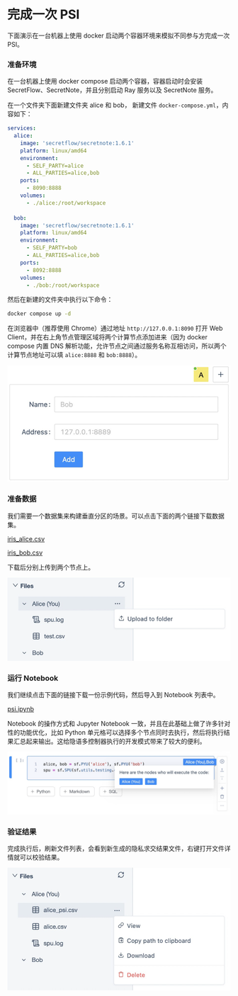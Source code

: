 # 完成一次 PSI

下面演示在一台机器上使用 docker 启动两个容器环境来模拟不同参与方完成一次 PSI。

### 准备环境

在一台机器上使用 docker compose 启动两个容器，容器启动时会安装 SecretFlow、SecretNote，并且分别启动 Ray 服务以及 SecretNote 服务。

在一个文件夹下面新建文件夹 alice 和 bob， 新建文件 `docker-compose.yml`，内容如下：

```yml
services:
  alice:
    image: 'secretflow/secretnote:1.6.1'
    platform: linux/amd64
    environment:
      - SELF_PARTY=alice
      - ALL_PARTIES=alice,bob
    ports:
      - 8090:8888
    volumes:
      - ./alice:/root/workspace

  bob:
    image: 'secretflow/secretnote:1.6.1'
    platform: linux/amd64
    environment:
      - SELF_PARTY=bob
      - ALL_PARTIES=alice,bob
    ports:
      - 8092:8888
    volumes:
      - ./bob:/root/workspace
```

然后在新建的文件夹中执行以下命令：

```bash
docker compose up -d
```

在浏览器中（推荐使用 Chrome）通过地址 `http://127.0.0.1:8090` 打开 Web Client，并在右上角节点管理区域将两个计算节点添加进来（因为 docker compose 内置 DNS 解析功能，允许节点之间通过服务名称互相访问，所以两个计算节点地址可以填 `alice:8888` 和 `bob:8888`）。

![image.png](./images/node.png)

### 准备数据

我们需要一个数据集来构建垂直分区的场景。可以点击下面的两个链接下载数据集。

[iris_alice.csv](./data/iris_alice.csv)

[iris_bob.csv](./data/iris_bob.csv)

下载后分别上传到两个节点上。

![image.png](./images/file.png)

### 运行 Notebook

我们继续点击下面的链接下载一份示例代码，然后导入到 Notebook 列表中。

[psi.ipynb](./data/psi.ipynb)

Notebook 的操作方式和 Jupyter Notebook 一致，并且在此基础上做了许多针对性的功能优化，比如 Python 单元格可以选择多个节点同时去执行，然后将执行结果汇总起来输出。这给隐语多控制器执行的开发模式带来了较大的便利。

![image.png](./images/code.png)

### 验证结果

完成执行后，刷新文件列表，会看到新生成的隐私求交结果文件，右键打开文件详情就可以校验结果。

![image.png](./images/result.png)
